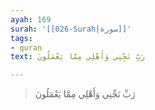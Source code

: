```yaml
---
ayah: 169
surah: '[[026-Surah|سورة]]'
tags:
- quran
text: رَبِّ نَجِّنِي وَأَهْلِي مِمَّا يَعْمَلُونَ

---
```

> رَبِّ نَجِّنِي وَأَهْلِي مِمَّا يَعْمَلُونَ
